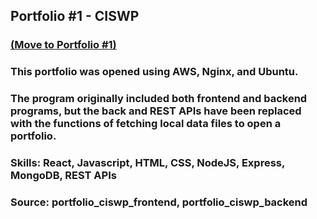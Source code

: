 <h2>Portfolio #1 - CISWP</h2>
<h3><a href="http://52.14.28.67" target="_blank">(Move to Portfolio #1)</a> </h3>
<h3>This portfolio was opened using AWS, Nginx, and Ubuntu. </h3>
<h3>The program originally included both frontend and backend programs, but the back and REST APIs have been replaced with the functions of fetching local data files to open a portfolio. </h3>
<h3>Skills: React, Javascript, HTML, CSS, NodeJS, Express, MongoDB, REST APIs </h3>
<h3>Source: portfolio_ciswp_frontend, portfolio_ciswp_backend</h3>


<!--
**dwkim0507/dwkim0507** is a ✨ _special_ ✨ repository because its `README.md` (this file) appears on your GitHub profile.

Here are some ideas to get you started:

- 🔭 I’m currently working on ...
- 🌱 I’m currently learning ...
- 👯 I’m looking to collaborate on ...
- 🤔 I’m looking for help with ...
- 💬 Ask me about ...
- 📫 How to reach me: ...
- 😄 Pronouns: ...
- ⚡ Fun fact: ...
-->
